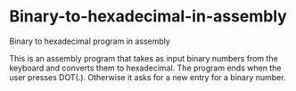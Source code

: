# Binary-to-hexadecimal-in-assembly
Binary to hexadecimal program in assembly

This is an assembly program that takes as input binary numbers from the keyboard and converts them to hexadecimal. 
The program ends when the user presses DOT(.). 
Otherwise it asks for a new entry for a binary number.


